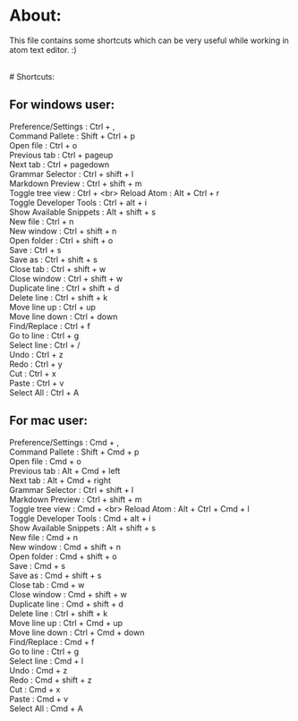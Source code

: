 # About:
This file contains some shortcuts which can be very useful while working in atom text editor. :)


<br>
# Shortcuts:

## For windows user:
Preference/Settings : Ctrl + ,<br>
Command Pallete : Shift + Ctrl + p<br>
Open file : Ctrl + o<br>
Previous tab : Ctrl + pageup<br>
Next tab : Ctrl + pagedown<br>
Grammar Selector : Ctrl + shift + l<br>
Markdown Preview : Ctrl + shift + m<br>
Toggle tree view : Ctrl + \<br>
Reload Atom : Alt + Ctrl + r<br>
Toggle Developer Tools : Ctrl + alt + i<br>
Show Available Snippets : Alt + shift + s<br>
New file : Ctrl + n<br>
New window : Ctrl + shift + n<br>
Open folder : Ctrl + shift + o<br>
Save : Ctrl + s<br>
Save as : Ctrl + shift + s<br>
Close tab : Ctrl + shift + w<br>
Close window : Ctrl + shift + w<br>
Duplicate line : Ctrl + shift + d<br>
Delete line : Ctrl + shift + k<br>
Move line up : Ctrl + up<br>
Move line down : Ctrl + down<br>
Find/Replace : Ctrl + f<br>
Go to line : Ctrl + g<br>
Select line : Ctrl + /<br>
Undo : Ctrl + z<br>
Redo : Ctrl + y<br>
Cut : Ctrl + x<br>
Paste : Ctrl + v<br>
Select All : Ctrl + A<br>

## For mac user:
Preference/Settings : Cmd + ,<br>
Command Pallete : Shift + Cmd + p<br>
Open file : Cmd + o<br>
Previous tab : Alt + Cmd + left<br>
Next tab : Alt + Cmd + right<br>
Grammar Selector : Ctrl + shift + l<br>
Markdown Preview : Ctrl + shift + m<br>
Toggle tree view : Cmd + \<br>
Reload Atom : Alt + Ctrl + Cmd + l<br>
Toggle Developer Tools : Cmd + alt + i<br>
Show Available Snippets : Alt + shift + s<br>
New file : Cmd + n<br>
New window : Cmd + shift + n<br>
Open folder : Cmd + shift + o<br>
Save : Cmd + s<br>
Save as : Cmd + shift + s<br>
Close tab : Cmd + w<br>
Close window : Cmd + shift + w<br>
Duplicate line : Cmd + shift + d<br>
Delete line : Ctrl + shift + k<br>
Move line up : Ctrl + Cmd + up<br>
Move line down : Ctrl + Cmd + down<br>
Find/Replace : Cmd + f<br>
Go to line : Ctrl + g<br>
Select line : Cmd + l<br>
Undo : Cmd + z<br>
Redo : Cmd + shift + z<br>
Cut : Cmd + x<br>
Paste : Cmd + v<br>
Select All : Cmd + A<br>
